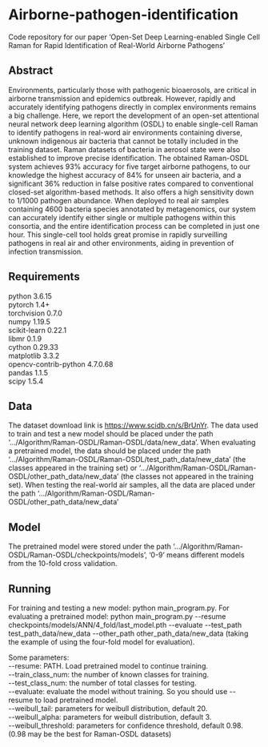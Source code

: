 # Airborne-pathogen-identification

Code repository for our paper ‘Open-Set Deep Learning-enabled Single Cell Raman for Rapid Identification of Real-World Airborne Pathogens’

## Abstract
Environments, particularly those with pathogenic bioaerosols, are critical in airborne transmission and epidemics outbreak. However, rapidly and accurately identifying pathogens directly in complex environments remains a big challenge. Here, we report the development of an open-set attentional neural network deep learning algorithm (OSDL) to enable single-cell Raman to identify pathogens in real-word air environments containing diverse, unknown indigenous air bacteria that cannot be totally included in the training dataset. Raman datasets of bacteria in aerosol state were also established to improve precise identification. The obtained Raman-OSDL system achieves 93% accuracy for five target airborne pathogens, to our knowledge the highest accuracy of 84% for unseen air bacteria, and a significant 36% reduction in false positive rates compared to conventional closed-set algorithm-based methods. It also offers a high sensitivity down to 1/1000 pathogen abundance. When deployed to real air samples containing 4600 bacteria species annotated by metagenomics, our system can accurately identify either single or multiple pathogens within this consortia, and the entire identification process can be completed in just one hour. This single-cell tool holds great promise in rapidly surveilling pathogens in real air and other environments, aiding in prevention of infection transmission.

## Requirements
python 3.6.15\
pytorch 1.4+\
torchvision 0.7.0\
numpy 1.19.5\
scikit-learn 0.22.1\
libmr 0.1.9\
cython 0.29.33\
matplotlib 3.3.2\
opencv-contrib-python 4.7.0.68\
pandas 1.1.5\
scipy 1.5.4

## Data
The dataset download link is https://www.scidb.cn/s/BrUnYr. The data used to train and test a new model should be placed under the path ‘…/Algorithm/Raman-OSDL/Raman-OSDL/data/new_data’. When evaluating a pretrained model, the data should be placed under the path ‘…/Algorithm/Raman-OSDL/Raman-OSDL/test_path_data/new_data’ (the classes appeared in the training set) or ‘…/Algorithm/Raman-OSDL/Raman-OSDL/other_path_data/new_data’ (the classes not appeared in the training set). When testing the real-world air samples, all the data are placed under the path ‘…/Algorithm/Raman-OSDL/Raman-OSDL/other_path_data/new_data’

## Model
The pretrained model were stored under the path ‘…/Algorithm/Raman-OSDL/Raman-OSDL/checkpoints/models’, ‘0-9’ means different models from the 10-fold cross validation.

## Running
For training and testing a new model: python main_program.py. 
For evaluating a pretrained model: python main_program.py --resume checkpoints/models/ANN/4_fold/last_model.pth --evaluate --test_path test_path_data/new_data --other_path other_path_data/new_data (taking the example of using the four-fold model for evaluation). 

Some parameters:\
--resume: PATH. Load pretrained model to continue training.\
--train_class_num: the number of known classes for training.\
--test_class_num: the number of total classes for testing.\
--evaluate: evaluate the model without training. So you should use --resume to load pretrained model.\
--weibull_tail: parameters for weibull distribution, default 20.\
--weibull_alpha: parameters for weibull distribution, default 3.\
--weibull_threshold: parameters for confidence threshold, default 0.98. (0.98 may be the best for Raman-OSDL datasets)
